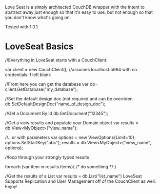 Love Seat is a simply architected CouchDB wrapper with the intent to abstract away just 
enough so that it's easy to use, but not enough so that you don't know what's going on.

Tested with 1.0.1

LoveSeat Basics
=================

//Everything in LoveSeat starts with a CouchClient.

var client = new CouchClient(); //assumes localhost:5984 with no credentials if left blank

//From here you can get the database
var db= client.GetDatabase("my_database");

//Set the default design doc (not required and can be overriden
db.SetDefaultDesignDoc("name_of_design_doc"); 

//Get a Document By Id
db.GetDocument("12345"); 

//Get a view results and populate your Domain object
var results = db.View&lt;MyObject&gt;("view_name");

//...or with parameters
var options = new ViewOptions{Limit=10};
options.SetStartKey("abc");
results = db.View&lt;MyObject&gt;("view_name", options);

//loop through your strongly typed results

foreach (var item in results.Items){ 
/* do something */
}

//Get the results of a List
var results = db.List("list_name")
LoveSeat Supports Replication and User Management off of the CouchClient as well.  Enjoy!


